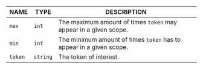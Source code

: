 |  NAME   |   TYPE   |                           DESCRIPTION                               |
|---------|----------|---------------------------------------------------------------------|
| `max`   | `int`    | The maximum amount of times `token` may appear in a given scope.    |
| `min`   | `int`    | The minimum amount of times `token` has to appear in a given scope. |
| `token` | `string` | The token of interest.                                              |
